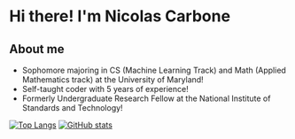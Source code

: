 # Hi there! I'm Nicolas Carbone 

## About me
- Sophomore majoring in CS (Machine Learning Track) and Math (Applied Mathematics track) at the University of Maryland!
- Self-taught coder with 5 years of experience!
- Formerly Undergraduate Research Fellow at the National Institute of Standards and Technology!

[![Top Langs](https://github-readme-stats.vercel.app/api/top-langs/?username=nico671&layout=donut)](https://github.com/anuraghazra/github-readme-stats)
[![GitHub stats](https://github-readme-stats.vercel.app/api?username=nico671)](https://github.com/anuraghazra/github-readme-stats)
<!--
**nico671/nico671** is a ✨ _special_ ✨ repository because its `README.md` (this file) appears on your GitHub profile.

Here are some ideas to get you started:

- 🔭 I’m currently working on ...
- 🌱 I’m currently learning ...
- 👯 I’m looking to collaborate on ...
- 🤔 I’m looking for help with ...
- 💬 Ask me about ...
- 📫 How to reach me: ...
- 😄 Pronouns: ...
- ⚡ Fun fact: ...
-->

